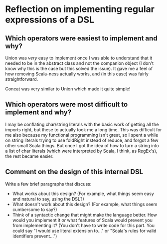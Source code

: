 # Reflection on implementing regular expressions of a DSL

## Which operators were easiest to implement and why?
Union was _very_ easy to implement once I was able to understand that it needed to be in the abstract class and not the companion object (I don't know why this is the case but this solved the issue). It gave me a feel of how removing Scala-ness actually works, and (in this case) was fairly straightforward.

Concat was very similar to Union which made it quite simple!

## Which operators were most difficult to implement and why?
I may be conflating char/string literals with the basic work of getting all the imports right, but these to actually took me a long time. This was difficult for me also because my functional programming isn't great, so I spent a while on string literals trying to use foldRight instead of reduce, and forgot a few other small Scala things. But once I got the idea of how to turn a string into a list of char literals (which were interpreted by Scala, I think, as RegEx's), the rest became easier.

## Comment on the design of this internal DSL

Write a few brief paragraphs that discuss:
   + What works about this design? (For example, what things seem easy and
   natural to say, using the DSL?)
   + What doesn't work about this design? (For example, what things seem
   cumbersome to say?)
   + Think of a syntactic change that might make the language better. How would
   you implement it _or_ what features of Scala would prevent you from
   implementing it? (You don't have to write code for this part. You could say
   "I would use literal extension to..." or "Scala's rules for valid
   identifiers prevent...")